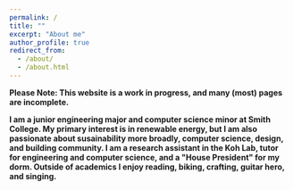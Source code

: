 ```yaml
---
permalink: /
title: ""
excerpt: "About me"
author_profile: true
redirect_from: 
  - /about/
  - /about.html
---
```

<b>Please Note: This website is a work in progress, and many (most) pages are incomplete.

<!-- <img src="/images/IMG_2041.JPEG"
     width = "300"
     alt="Kate in a wind turbine costume" 
     display= block
     margin-left= auto
     margin-right= auto/>  -->

I am a junior engineering major and computer science minor at Smith College. My primary interest is in renewable energy, but I am also passionate about susainability more broadly, computer science, design, and building community. I am a research assistant in the Koh Lab, tutor for engineering and computer science, and a "House President" for my dorm. Outside of academics I enjoy reading, biking, crafting, guitar hero, and singing. 

